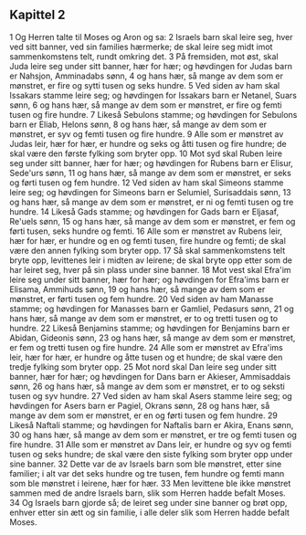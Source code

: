 ## Kapittel 2

1 Og Herren talte til Moses og Aron og sa:
2 Israels barn skal leire seg, hver ved sitt banner, ved sin families hærmerke; de skal leire seg midt imot sammenkomstens telt, rundt omkring det.
3 På fremsiden, mot øst, skal Juda leire seg under sitt banner, hær for hær; og høvdingen for Judas barn er Nahsjon, Amminadabs sønn,
4 og hans hær, så mange av dem som er mønstret, er fire og sytti tusen og seks hundre.
5 Ved siden av ham skal Issakars stamme leire seg; og høvdingen for Issakars barn er Netanel, Suars sønn,
6 og hans hær, så mange av dem som er mønstret, er fire og femti tusen og fire hundre.
7 Likeså Sebulons stamme; og høvdingen for Sebulons barn er Eliab, Helons sønn,
8 og hans hær, så mange av dem som er mønstret, er syv og femti tusen og fire hundre.
9 Alle som er mønstret av Judas leir, hær for hær, er hundre og seks og åtti tusen og fire hundre; de skal være den første fylking som bryter opp.
10 Mot syd skal Ruben leire seg under sitt banner, hær for hær; og høvdingen for Rubens barn er Elisur, Sede'urs sønn,
11 og hans hær, så mange av dem som er mønstret, er seks og førti tusen og fem hundre.
12 Ved siden av ham skal Simeons stamme leire seg; og høvdingen for Simeons barn er Selumiel, Surisaddais sønn,
13 og hans hær, så mange av dem som er mønstret, er ni og femti tusen og tre hundre.
14 Likeså Gads stamme; og høvdingen for Gads barn er Eljasaf, Re'uels sønn,
15 og hans hær, så mange av dem som er mønstret, er fem og førti tusen, seks hundre og femti.
16 Alle som er mønstret av Rubens leir, hær for hær, er hundre og en og femti tusen, fire hundre og femti; de skal være den annen fylking som bryter opp.
17 Så skal sammenkomstens telt bryte opp, levittenes leir i midten av leirene; de skal bryte opp etter som de har leiret seg, hver på sin plass under sine banner.
18 Mot vest skal Efra'im leire seg under sitt banner, hær for hær; og høvdingen for Efra'ims barn er Elisama, Ammihuds sønn,
19 og hans hær, så mange av dem som er mønstret, er førti tusen og fem hundre.
20 Ved siden av ham Manasse stamme; og høvdingen for Manasses barn er Gamliel, Pedasurs sønn,
21 og hans hær, så mange av dem som er mønstret, er to og tretti tusen og to hundre.
22 Likeså Benjamins stamme; og høvdingen for Benjamins barn er Abidan, Gideonis sønn,
23 og hans hær, så mange av dem som er mønstret, er fem og tretti tusen og fire hundre.
24 Alle som er mønstret av Efra'ims leir, hær for hær, er hundre og åtte tusen og et hundre; de skal være den tredje fylking som bryter opp.
25 Mot nord skal Dan leire seg under sitt banner, hær for hær; og høvdingen for Dans barn er Akieser, Ammisaddais sønn,
26 og hans hær, så mange av dem som er mønstret, er to og seksti tusen og syv hundre.
27 Ved siden av ham skal Asers stamme leire seg; og høvdingen for Asers barn er Pagiel, Okrans sønn,
28 og hans hær, så mange av dem som er mønstret, er en og førti tusen og fem hundre.
29 Likeså Naftali stamme; og høvdingen for Naftalis barn er Akira, Enans sønn,
30 og hans hær, så mange av dem som er mønstret, er tre og femti tusen og fire hundre.
31 Alle som er mønstret av Dans leir, er hundre og syv og femti tusen og seks hundre; de skal være den siste fylking som bryter opp under sine banner.
32 Dette var de av Israels barn som ble mønstret, etter sine familier; i alt var det seks hundre og tre tusen, fem hundre og femti mann som ble mønstret i leirene, hær for hær.
33 Men levittene ble ikke mønstret sammen med de andre Israels barn, slik som Herren hadde befalt Moses.
34 Og Israels barn gjorde så; de leiret seg under sine banner og brøt opp, enhver etter sin ætt og sin familie, i alle deler slik som Herren hadde befalt Moses.
